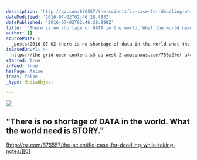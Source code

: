 ```yaml
---
description: 'http://qz.com/676557/the-scientific-case-for-doodling-while-taking-notes/'
dateModified: '2016-07-02T02:46:28.483Z'
datePublished: '2016-07-02T02:46:28.890Z'
title: '"There is no shortage of DATA in the world. What the world need is STORY."'
author: []
sourcePath: >-
  _posts/2016-07-02-there-is-no-shortage-of-data-in-the-world-what-the-world-n.md
isBasedOnUrl: >-
  https://the-grid-user-content.s3-us-west-2.amazonaws.com/756d2fef-a44b-40d4-ab10-2e17e638e444.png
starred: true
inFeed: true
hasPage: false
inNav: false
_type: MediaObject

---
```

![](https://the-grid-user-content.s3-us-west-2.amazonaws.com/756d2fef-a44b-40d4-ab10-2e17e638e444.png)

## "There is no shortage of DATA in the world. What the world need is STORY."

[http://qz.com/676557/the-scientific-case-for-doodling-while-taking-notes/][0]

[0]: http://qz.com/676557/the-scientific-case-for-doodling-while-taking-notes/